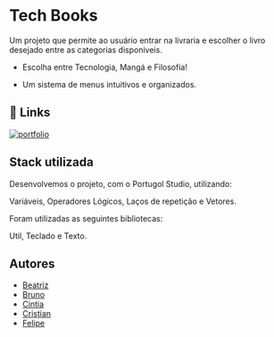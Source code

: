 
# Tech Books

Um projeto que permite ao usuário entrar na livraria e escolher o livro desejado entre as categorias disponiveis.

* Escolha entre Tecnologia, Mangá e Filosofia!

* Um sistema de menus intuitivos e organizados.


## 🔗 Links
[![portfolio](https://img.shields.io/badge/portfolio-000?style=for-the-badge&logo=ko-fi&logoColor=white)](https://github.com/FelipeSutter/TrabFinalPortugol/tree/main)



## Stack utilizada

Desenvolvemos o projeto, com o Portugol Studio, utilizando:

Variáveis, Operadores Lógicos, Laços de repetição e Vetores.

Foram utilizadas as seguintes bibliotecas:

Util, Teclado e Texto.


## Autores

- [Beatriz](https://github.com/beabarcel)
- [Bruno](https://github.com/brunolimaptr)
- [Cintia](https://github.com/Cintiaaaa)
- [Cristian](https://github.com/leignel)
- [Felipe](https://github.com/FelipeSutter)


